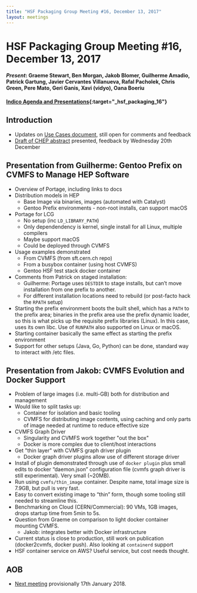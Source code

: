 ```yaml
---
title: "HSF Packaging Group Meeting #16, December 13, 2017"
layout: meetings
---
```


# HSF Packaging Group Meeting #16, December 13, 2017

#### *Present*: Graeme Stewart, Ben Morgan, Jakob Blomer, Guilherme Amadio, Patrick Gartung, Javier Cervantes Villanueva, Rafal Pacholek, Chris Green, Pere Mato, Geri Ganis, Xavi (vidyo), Oana Boeriu
#### [Indico Agenda and Presentations](https://indico.cern.ch/event/684972/){:target="_hsf_packaging_16"}

## Introduction
* Updates on [Use Cases document](https://docs.google.com/document/d/1h-r3XPIXXxmr5tThIh6gu6VcXXRhBXtUuOv14ju3oTI/edit), still open for comments and feedback
* [Draft of CHEP abstract](https://docs.google.com/document/d/1f2NLMOIzvG6Tsvq821eJjWKNtJRb_McpVArUVpOHSbs/edit) presented, feedback by Wednesday 20th December

## Presentation from Guilherme: Gentoo Prefix on CVMFS to Manage HEP Software
* Overview of Portage, including links to docs
* Distribution models in HEP
  * Base Image via binaries, images (automated with Catalyst)
  * Gentoo Prefix environments - non-root installs, can support macOS
* Portage for LCG
  * No setup (inc `LD_LIBRARY_PATH`)
  * Only dependendency is kernel, single install for all Linux, multiple compilers
  * Maybe support macOS
  * Could be deployed through CVMFS
* Usage examples demonstrated
  * From CVMFS (from sft.cern.ch repo)
  * From a busybox container (using host CVMFS)
  * Gentoo HSF test stack docker container
* Comments from Patrick on staged installation:
  * Guilherme: Portage uses `DESTDIR` to stage installs, but can’t move installation from one prefix to another.
  * For different installation locations need to rebuild (or post-facto hack the `RPATH` setup)
* Starting the prefix environment boots the built shell, which has a `PATH` to the prefix area; binaries in the prefix area use the prefix dynamic loader, so this is what picks up the requisite prefix libraries (Linux). In this case, uses its own libc. Use of `RUNPATH` also supported on Linux or macOS.
* Starting container basically the same effect as starting the prefix environment
* Support for other setups (Java, Go, Python) can be done, standard way to interact with /etc files.

## Presentation from Jakob: CVMFS Evolution and Docker Support
* Problem of large images (i.e. multi-GB) both for distribution and management
* Would like to split tasks up:
  * Container for isolation and basic tooling
  * CVMFS for distributing image contents, using caching and only parts of image needed
    at runtime to reduce effective size
* CVMFS Graph Driver
  * Singularity and CVMFS work together "out the box"
  * Docker is more complex due to client/host interactions
* Get "thin layer" with CVMFS graph driver plugin
  * Docker graph driver plugins allow use of different storage driver
* Install of plugin demonstrated through use of `docker plugin` plus small edits to docker “daemon.json” configuration file (cvmfs graph driver is still experimental). Very small (~20MB).
* Run using `cvmfs/thin_image` container. Despite name, total image size is 7.9GB, but pull is very fast.
* Easy to convert existing image to “thin” form, though some tooling still needed to streamline this.
* Benchmarking on Cloud (CERN/Commercial): 90 VMs, 1GB images, drops startup time from 5min to 5s.
* Question from Graeme on comparison to light docker container mounting CVMFS.
  * Jakob: integrates better with Docker infrastructure
* Current status is close to production, still work on publication (docker2cvmfs, docker push). Also looking at `containerd` support
* HSF container service on AWS? Useful service, but cost needs thought.


## AOB
* [Next meeting](https://indico.cern.ch/event/688097/) provisionally 17th January 2018.

